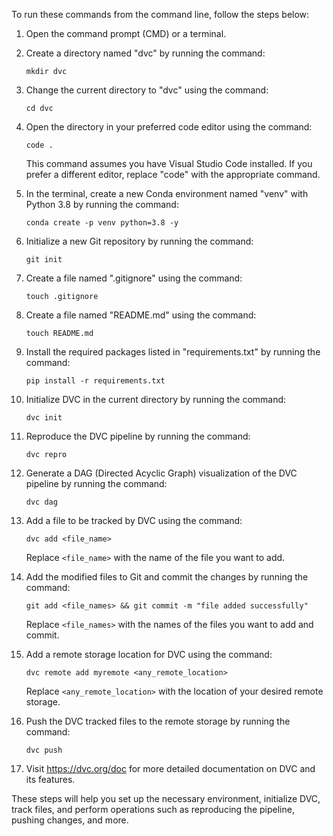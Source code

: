 To run these commands from the command line, follow the steps below:

1. Open the command prompt (CMD) or a terminal.

2. Create a directory named "dvc" by running the command:
   ```
   mkdir dvc
   ```

3. Change the current directory to "dvc" using the command:
   ```
   cd dvc
   ```

4. Open the directory in your preferred code editor using the command:
   ```
   code .
   ```
   This command assumes you have Visual Studio Code installed. If you prefer a different editor, replace "code" with the appropriate command.

5. In the terminal, create a new Conda environment named "venv" with Python 3.8 by running the command:
   ```
   conda create -p venv python=3.8 -y
   ```

6. Initialize a new Git repository by running the command:
   ```
   git init
   ```

7. Create a file named ".gitignore" using the command:
   ```
   touch .gitignore
   ```

8. Create a file named "README.md" using the command:
   ```
   touch README.md
   ```

9. Install the required packages listed in "requirements.txt" by running the command:
   ```
   pip install -r requirements.txt
   ```

10. Initialize DVC in the current directory by running the command:
    ```
    dvc init
    ```

11. Reproduce the DVC pipeline by running the command:
    ```
    dvc repro
    ```

12. Generate a DAG (Directed Acyclic Graph) visualization of the DVC pipeline by running the command:
    ```
    dvc dag
    ```

13. Add a file to be tracked by DVC using the command:
    ```
    dvc add <file_name>
    ```
    Replace `<file_name>` with the name of the file you want to add.

14. Add the modified files to Git and commit the changes by running the command:
    ```
    git add <file_names> && git commit -m "file added successfully"
    ```
    Replace `<file_names>` with the names of the files you want to add and commit.

15. Add a remote storage location for DVC using the command:
    ```
    dvc remote add myremote <any_remote_location>
    ```
    Replace `<any_remote_location>` with the location of your desired remote storage.

16. Push the DVC tracked files to the remote storage by running the command:
    ```
    dvc push
    ```

17. Visit https://dvc.org/doc for more detailed documentation on DVC and its features.

These steps will help you set up the necessary environment, initialize DVC, track files, and perform operations such as reproducing the pipeline, pushing changes, and more.  